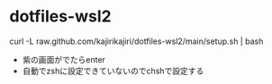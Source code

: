 # dotfiles-wsl2

 curl -L raw.github.com/kajirikajiri/dotfiles-wsl2/main/setup.sh | bash

- 紫の画面がでたらenter
- 自動でzshに設定できていないのでchshで設定する
